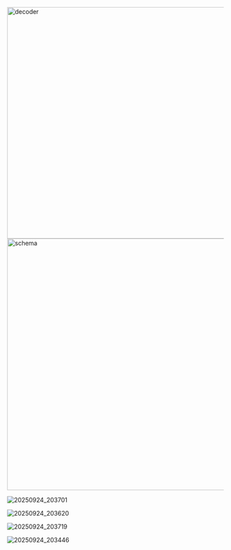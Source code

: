 <img width="750" height="538" alt="decoder" src="https://github.com/user-attachments/assets/66ace6fb-3d06-4df4-bd3d-f339f1d869e4" />

<img width="893" height="585" alt="schema" src="https://github.com/user-attachments/assets/70c40259-ec21-4149-ab3d-9511fdc5248d" />

![20250924_203701](https://github.com/user-attachments/assets/487d065a-96d5-482d-91b4-1f6ebd49557e)

![20250924_203620](https://github.com/user-attachments/assets/8dd6c16b-5644-4003-8da5-bdff97be4ffe)


![20250924_203719](https://github.com/user-attachments/assets/9f8d83e6-014b-4ff5-bbe0-84b967313284)

![20250924_203446](https://github.com/user-attachments/assets/ff777aac-bc25-4fe1-9936-281b232ac8ae)
